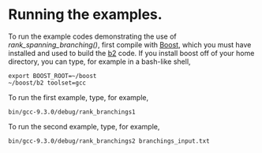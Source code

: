# Running the examples.

To run the example codes demonstrating the use of *rank_spanning_branching()*, first compile with
[Boost](https://www.boost.org), which you must have installed and used to build the [b2](https://github.com/boostorg/wiki/wiki/Getting-Started%3A-Overview) code.  If you install boost off of your home directory, you can type, for example in a bash-like shell,

    export BOOST_ROOT=~/boost
    ~/boost/b2 toolset=gcc

To run the first example, type, for example,

    bin/gcc-9.3.0/debug/rank_branchings1

To run the second example, type, for example,

    bin/gcc-9.3.0/debug/rank_branchings2 branchings_input.txt

